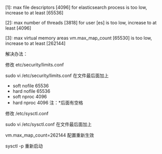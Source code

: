 [1]: max file descriptors [4096] for elasticsearch process is too low, increase to at least [65536]

[2]: max number of threads [3818] for user [es] is too low, increase to at least [4096]

[3]: max virtual memory areas vm.max_map_count [65530] is too low, increase to at least [262144]



解决办法：

修改 etc/security/limits.conf

sudo vi /etc/security/limits.conf
在文件最后面加上

* soft nofile 65536
* hard nofile 65536
* soft nproc 4096
* hard nproc 4096
注：*后面有空格

修改 /etc/sysctl.conf

sudo vi /etc/sysctl.conf
在文件最后面加上

vm.max_map_count=262144
配置重新生效

sysctl -p
重新启动

